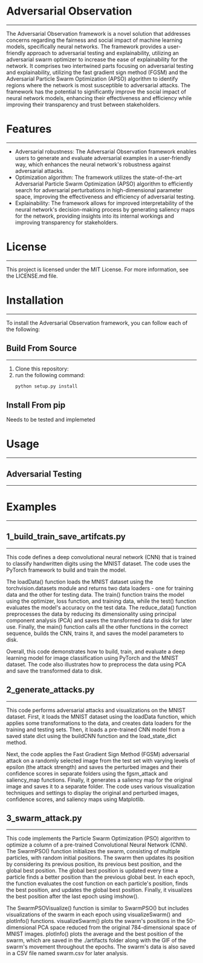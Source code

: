 # Adversarial Observation
---

The Adversarial Observation framework is a novel solution that addresses concerns regarding the fairness and social impact of machine learning models, specifically neural networks. The framework provides a user-friendly approach to adversarial testing and explainability, utilizing an adversarial swarm optimizer to increase the ease of explainability for the network. It comprises two intertwined parts focusing on adversarial testing and explainability, utilizing the fast gradient sign method (FGSM) and the Adversarial Particle Swarm Optimization (APSO) algorithm to identify regions where the network is most susceptible to adversarial attacks. The framework has the potential to significantly improve the social impact of neural network models, enhancing their effectiveness and efficiency while improving their transparency and trust between stakeholders.


# Features
---

* Adversarial robustness: The Adversarial Observation framework enables users to generate and evaluate adversarial examples in a user-friendly way, which enhances the neural network's robustness against adversarial attacks.
* Optimization algorithm: The framework utilizes the state-of-the-art Adversarial Particle Swarm Optimization (APSO) algorithm to efficiently search for adversarial perturbations in high-dimensional parameter space, improving the effectiveness and efficiency of adversarial testing.
* Explainability: The framework allows for improved interpretability of the neural network's decision-making process by generating saliency maps for the network, providing insights into its internal workings and improving transparency for stakeholders.

# License
---

This project is licensed under the MIT License. For more information, see the LICENSE.md file.

# Installation
---

To install the Adversarial Observation framework, you can follow each of the following:

## Build From Source
---
1. Clone this repository:
2. run the following command:
    ``` bash
    python setup.py install
    ```

## Install From pip
Needs to be tested and implemeted

# Usage
---

## Adversarial Testing
---

# Examples
---

## 1_build_train_save_artifcats.py
---

This code defines a deep convolutional neural network (CNN) that is trained to classify handwritten digits using the MNIST dataset. The code uses the PyTorch framework to build and train the model.

The loadData() function loads the MNIST dataset using the torchvision.datasets module and returns two data loaders - one for training data and the other for testing data. The train() function trains the model using the optimizer, loss function, and training data, while the test() function evaluates the model's accuracy on the test data. The reduce_data() function preprocesses the data by reducing its dimensionality using principal component analysis (PCA) and saves the transformed data to disk for later use. Finally, the main() function calls all the other functions in the correct sequence, builds the CNN, trains it, and saves the model parameters to disk.

Overall, this code demonstrates how to build, train, and evaluate a deep learning model for image classification using PyTorch and the MNIST dataset. The code also illustrates how to preprocess the data using PCA and save the transformed data to disk.

## 2_generate_attacks.py
---

This code performs adversarial attacks and visualizations on the MNIST dataset. First, it loads the MNIST dataset using the loadData function, which applies some transformations to the data, and creates data loaders for the training and testing sets. Then, it loads a pre-trained CNN model from a saved state dict using the buildCNN function and the load_state_dict method.

Next, the code applies the Fast Gradient Sign Method (FGSM) adversarial attack on a randomly selected image from the test set with varying levels of epsilon (the attack strength) and saves the perturbed images and their confidence scores in separate folders using the fgsm_attack and saliency_map functions. Finally, it generates a saliency map for the original image and saves it to a separate folder. The code uses various visualization techniques and settings to display the original and perturbed images, confidence scores, and saliency maps using Matplotlib.

## 3_swarm_attack.py
---
This code implements the Particle Swarm Optimization (PSO) algorithm to optimize a column of a pre-trained Convolutional Neural Network (CNN). The SwarmPSO() function initializes the swarm, consisting of multiple particles, with random initial positions. The swarm then updates its position by considering its previous position, its previous best position, and the global best position. The global best position is updated every time a particle finds a better position than the previous global best. In each epoch, the function evaluates the cost function on each particle's position, finds the best position, and updates the global best position. Finally, it visualizes the best position after the last epoch using imshow().

The SwarmPSOVisualize() function is similar to SwarmPSO() but includes visualizations of the swarm in each epoch using visualizeSwarm() and plotInfo() functions. visualizeSwarm() plots the swarm's positions in the 50-dimensional PCA space reduced from the original 784-dimensional space of MNIST images. plotInfo() plots the average and the best position of the swarm, which are saved in the ./artifacts folder along with the GIF of the swarm's movement throughout the epochs. The swarm's data is also saved in a CSV file named swarm.csv for later analysis. 